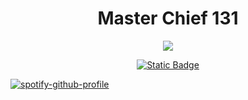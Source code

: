 <h1 align="center">Master Chief 131</h1>

<p align="center">
<img src="media/giphy-downsized-large.gif">
</p>

<p align="center">
  <a href="https://x.com/Albert_M31"><img alt="Static Badge" src="https://img.shields.io/badge/Follow_%40Albert__M31-white?style=flat&logo=X&logoColor=%23666666&logoSize=auto&labelColor=black" /></a>
</p>

[![spotify-github-profile](https://spotify-github-profile.vercel.app/api/view?uid=xnqty3380pz9ucg4zq8qekrb0&cover_image=true&theme=default&show_offline=false&background_color=121212&interchange=true&bar_color=53b14f&bar_color_cover=true)](https://spotify-github-profile.vercel.app/api/view?uid=xnqty3380pz9ucg4zq8qekrb0&redirect=true)

